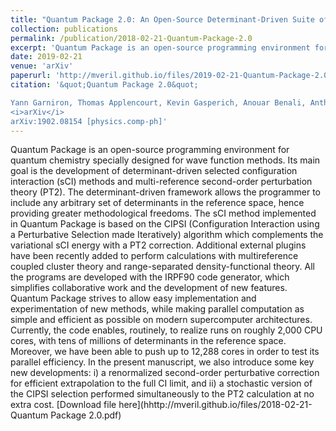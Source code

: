 ```yaml
---
title: "Quantum Package 2.0: An Open-Source Determinant-Driven Suite of Programs"
collection: publications
permalink: /publication/2018-02-21-Quantum-Package-2.0
excerpt: 'Quantum Package is an open-source programming environment for quantum chemistry specially designed for wave function methods.'
date: 2019-02-21
venue: 'arXiv'
paperurl: 'http://mveril.github.io/files/2019-02-21-Quantum-Package-2.0.pdf'
citation: '&quot;Quantum Package 2.0&quot;

Yann Garniron, Thomas Applencourt, Kevin Gasperich, Anouar Benali, Anthony Ferté, Julien Paquier, Barthélémy Pradines, Roland Assaraf, Peter Reinhardt, Julien Toulouse, Pierrette Barbaresco, Nicolas Renon, Grégoire David, Jean-Paul Malrieu, Mickaël Véril, Michel Caffarel, Pierre-François Loos, Emmanuel Giner, Anthony Scemama
<i>arXiv</i>
arXiv:1902.08154 [physics.comp-ph]'
---
```

Quantum Package is an open-source programming environment for quantum chemistry specially designed for wave function methods. Its main goal is the development of determinant-driven selected configuration interaction (sCI) methods and multi-reference second-order perturbation theory (PT2). The determinant-driven framework allows the programmer to include any arbitrary set of determinants in the reference space, hence providing greater methodological freedoms. The sCI method implemented in Quantum Package is based on the CIPSI (Configuration Interaction using a Perturbative Selection made Iteratively) algorithm which complements the variational sCI energy with a PT2 correction. Additional external plugins have been recently added to perform calculations with multireference coupled cluster theory and range-separated density-functional theory. All the programs are developed with the IRPF90 code generator, which simplifies collaborative work and the development of new features. Quantum Package strives to allow easy implementation and experimentation of new methods, while making parallel computation as simple and efficient as possible on modern supercomputer architectures. Currently, the code enables, routinely, to realize runs on roughly 2\,000 CPU cores, with tens of millions of determinants in the reference space. Moreover, we have been able to push up to 12\,288 cores in order to test its parallel efficiency. In the present manuscript, we also introduce some key new developments: i) a renormalized second-order perturbative correction for efficient extrapolation to the full CI limit, and ii) a stochastic version of the CIPSI selection performed simultaneously to the PT2 calculation at no extra cost. 
[Download file here](hhttp://mveril.github.io/files/2018-02-21-Quantum Package 2.0.pdf)
